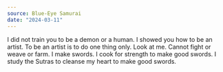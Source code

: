 ```yaml
---
source: Blue-Eye Samurai
date: "2024-03-11"
---
```


I did not train you to be a demon or a human. I showed you how to be an artist. To be an artist is to do one thing only. Look at me. Cannot fight or weave or farm. I make swords. I cook for strength to make good swords. I study the Sutras to cleanse my heart to make good swords.
